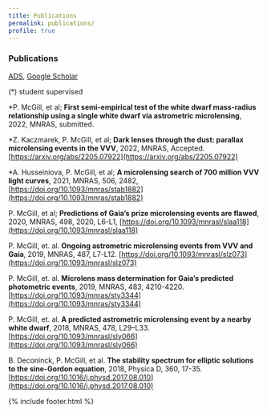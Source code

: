 ```yaml
---
title: Publications
permalink: publications/
profile: true
---
```


### Publications
[ADS](https://ui.adsabs.harvard.edu/public-libraries/kOvkmNXuQ7GgLpRXUKx1Vg), [Google Scholar](https://scholar.google.com/citations?user=0CMkoAoAAAAJ&hl=en)

(*) student supervised

*P. McGill, et al; **First semi-empirical test of the white dwarf mass-radius relationship using a single white dwarf via astrometric microlensing**, 2022, MNRAS, submitted. []()

*Z. Kaczmarek, P. McGill, et al; **Dark lenses through the dust: parallax microlensing events in the VVV**, 2022, MNRAS, Accepted. [https://arxiv.org/abs/2205.07922](https://arxiv.org/abs/2205.07922)

*A. Husseiniova, P. McGill, et al; **A microlensing search of 700 million VVV light curves**, 2021, MNRAS, 506, 2482,
[https://doi.org/10.1093/mnras/stab1882](https://doi.org/10.1093/mnras/stab1882)

P. McGill, et al; **Predictions of Gaia’s prize microlensing events are flawed**, 2020, MNRAS, 498, 2020, L6-L1, [https://doi.org/10.1093/mnrasl/slaa118](https://doi.org/10.1093/mnrasl/slaa118)

P. McGill, et. al. **Ongoing astrometric microlensing events from VVV and Gaia**, 2019, MNRAS, 487, L7-L12.
[https://doi.org/10.1093/mnrasl/slz073](https://doi.org/10.1093/mnrasl/slz073)

P. McGill, et. al. **Microlens mass determination for Gaia’s predicted photometric events**, 2019, MNRAS, 483, 4210-4220.
[https://doi.org/10.1093/mnras/sty3344](https://doi.org/10.1093/mnras/sty3344)

P. McGill, et. al. **A predicted astrometric microlensing event by a nearby white dwarf**, 2018, MNRAS, 478, L29–L33. [https://doi.org/10.1093/mnrasl/sly066](https://doi.org/10.1093/mnrasl/sly066)

B. Deconinck, P. McGill, et al. **The stability spectrum for elliptic solutions to the sine-Gordon equation**, 2018, Physica D, 360, 17-35. [https://doi.org/10.1016/j.physd.2017.08.010](https://doi.org/10.1016/j.physd.2017.08.010)

{% include footer.html %}
